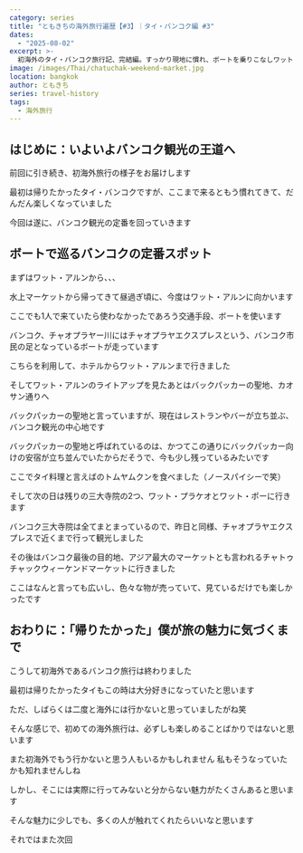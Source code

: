 ```yaml
---
category: series
title: "ともきちの海外旅行遍歴【#3】｜タイ・バンコク編 #3"
dates:
  - "2025-08-02"
excerpt: >-
  初海外のタイ・バンコク旅行記、完結編。すっかり現地に慣れ、ボートを乗りこなしワット・アルンやワット・ポーなどの三大寺院、カオサン通り、巨大なチャトゥチャック市場など王道観光を満喫！「もう海外はいいかな」と一度は思った私が、旅の魅力に気づくまでを綴ります。初海外の葛藤と楽しさが詰まった最終回です。
image: /images/Thai/chatuchak-weekend-market.jpg
location: bangkok
author: ともきち
series: travel-history
tags:
  - 海外旅行
---
```


## はじめに：いよいよバンコク観光の王道へ

前回に引き続き、初海外旅行の様子をお届けします

最初は帰りたかったタイ・バンコクですが、ここまで来るともう慣れてきて、だんだん楽しくなっていました

今回は遂に、バンコク観光の定番を回っていきます

## ボートで巡るバンコクの定番スポット

まずはワット・アルンから、、、

水上マーケットから帰ってきて昼過ぎ頃に、今度はワット・アルンに向かいます

ここでも1人で来ていたら使わなかったであろう交通手段、ボートを使います

バンコク、チャオプラヤー川にはチャオプラヤエクスプレスという、バンコク市民の足となっているボートが走っています

こちらを利用して、ホテルからワット・アルンまで行きました

そしてワット・アルンのライトアップを見たあとはバックパッカーの聖地、カオサン通りへ

バックパッカーの聖地と言っていますが、現在はレストランやバーが立ち並ぶ、バンコク観光の中心地です

バックパッカーの聖地と呼ばれているのは、かつてこの通りにバックパッカー向けの安宿が立ち並んでいたからだそうで、今も少し残っているみたいです

ここでタイ料理と言えばのトムヤムクンを食べました（ノースパイシーで笑）

そして次の日は残りの三大寺院の2つ、ワット・プラケオとワット・ポーに行きます

バンコク三大寺院は全てまとまっているので、昨日と同様、チャオプラヤエクスプレスで近くまで行って観光しました

その後はバンコク最後の目的地、アジア最大のマーケットとも言われるチャトゥチャックウィーケンドマーケットに行きました

ここはなんと言っても広いし、色々な物が売っていて、見ているだけでも楽しかったです

## おわりに：「帰りたかった」僕が旅の魅力に気づくまで

こうして初海外であるバンコク旅行は終わりました

最初は帰りたかったタイもこの時は大分好きになっていたと思います

ただ、しばらくは二度と海外には行かないと思っていましたがね笑

そんな感じで、初めての海外旅行は、必ずしも楽しめることばかりではないと思います

また初海外でもう行かないと思う人もいるかもしれません
私もそうなっていたかも知れませんしね

しかし、そこには実際に行ってみないと分からない魅力がたくさんあると思います

そんな魅力に少しでも、多くの人が触れてくれたらいいなと思います

それではまた次回
